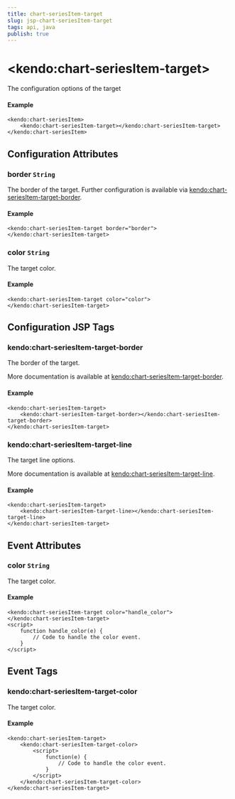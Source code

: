 ```yaml
---
title: chart-seriesItem-target
slug: jsp-chart-seriesItem-target
tags: api, java
publish: true
---
```


# \<kendo:chart-seriesItem-target\>

The configuration options of the target

#### Example
    <kendo:chart-seriesItem>
        <kendo:chart-seriesItem-target></kendo:chart-seriesItem-target>
    </kendo:chart-seriesItem>

## Configuration Attributes

### border `String`

The border of the target. Further configuration is available via [kendo:chart-seriesItem-target-border](#kendo-chart-seriesItem-target-border). 

#### Example
    <kendo:chart-seriesItem-target border="border">
    </kendo:chart-seriesItem-target>

### color `String`

The target color.

#### Example
    <kendo:chart-seriesItem-target color="color">
    </kendo:chart-seriesItem-target>


##  Configuration JSP Tags

### kendo:chart-seriesItem-target-border

The border of the target.

More documentation is available at [kendo:chart-seriesItem-target-border](chart/seriesitem-target-border).

#### Example

    <kendo:chart-seriesItem-target>
        <kendo:chart-seriesItem-target-border></kendo:chart-seriesItem-target-border>
    </kendo:chart-seriesItem-target>

### kendo:chart-seriesItem-target-line

The target line options.

More documentation is available at [kendo:chart-seriesItem-target-line](chart/seriesitem-target-line).

#### Example

    <kendo:chart-seriesItem-target>
        <kendo:chart-seriesItem-target-line></kendo:chart-seriesItem-target-line>
    </kendo:chart-seriesItem-target>


## Event Attributes

### color `String`

The target color.


#### Example
    <kendo:chart-seriesItem-target color="handle_color">
    </kendo:chart-seriesItem-target>
    <script>
        function handle_color(e) {
            // Code to handle the color event.
        }
    </script>

## Event Tags

### kendo:chart-seriesItem-target-color

The target color.


#### Example
    <kendo:chart-seriesItem-target>
        <kendo:chart-seriesItem-target-color>
            <script>
                function(e) {
                    // Code to handle the color event.
                }
            </script>
        </kendo:chart-seriesItem-target-color>
    </kendo:chart-seriesItem-target>

